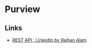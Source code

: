 # Purview

## Links
- [REST API : LinkedIn by Raihan Alam](https://www.linkedin.com/pulse/azure-purview-rest-api-part-1-getting-started-raihan-alam/)
